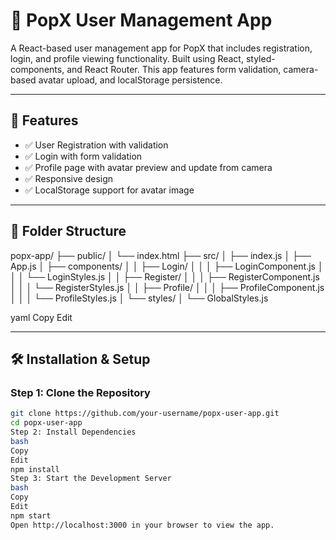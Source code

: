 # 📱 PopX User Management App

A React-based user management app for PopX that includes registration, login, and profile viewing functionality. Built using React, styled-components, and React Router. This app features form validation, camera-based avatar upload, and localStorage persistence.

---

## 🚀 Features

- ✅ User Registration with validation  
- ✅ Login with form validation  
- ✅ Profile page with avatar preview and update from camera  
- ✅ Responsive design  
- ✅ LocalStorage support for avatar image  

---

## 📁 Folder Structure

popx-app/
├── public/
│ └── index.html
├── src/
│ ├── index.js
│ ├── App.js
│ ├── components/
│ │ ├── Login/
│ │ │ ├── LoginComponent.js
│ │ │ └── LoginStyles.js
│ │ ├── Register/
│ │ │ ├── RegisterComponent.js
│ │ │ └── RegisterStyles.js
│ │ ├── Profile/
│ │ │ ├── ProfileComponent.js
│ │ │ └── ProfileStyles.js
│ └── styles/
│ └── GlobalStyles.js

yaml
Copy
Edit

---

## 🛠️ Installation & Setup

### Step 1: Clone the Repository

```bash
git clone https://github.com/your-username/popx-user-app.git
cd popx-user-app
Step 2: Install Dependencies
bash
Copy
Edit
npm install
Step 3: Start the Development Server
bash
Copy
Edit
npm start
Open http://localhost:3000 in your browser to view the app.

